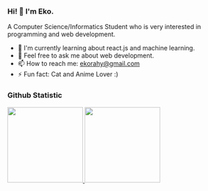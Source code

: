 ### Hi! 👋 I'm Eko.

A Computer Science/Informatics Student who is very interested in programming and web development.

- 🌱 I'm currently learning about react.js and machine learning.
- 💬 Feel free to ask me about web development.
- 📫 How to reach me: ekorahy@gmail.com
- ⚡ Fun fact: Cat and Anime Lover :)

### Github Statistic
<p align="left">
<a href="https://github.com/ekorahy">
  <img height="170em" src="https://github-readme-stats-eight-theta.vercel.app/api?username=ekorahy&show_icons=true&theme=algolia&include_all_commits=true&count_private=true"/>
  <img height="170em" src="https://github-readme-stats-eight-theta.vercel.app/api/top-langs/?username=ekorahy&layout=compact&langs_count=8&theme=algolia"/>
</a>
</p>
